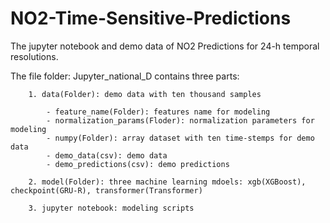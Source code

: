 # NO2-Time-Sensitive-Predictions

The jupyter notebook and demo data of NO2 Predictions for 24-h temporal resolutions.

The file folder: Jupyter_national_D contains three parts: 

        1. data(Folder): demo data with ten thousand samples
   
            - feature_name(Folder): features name for modeling
            - normalization_params(Floder): normalization parameters for modeling
            - numpy(Folder): array dataset with ten time-stemps for demo data
            - demo_data(csv): demo data
            - demo_predictions(csv): demo predictions

        2. model(Folder): three machine learning mdoels: xgb(XGBoost), checkpoint(GRU-R), transformer(Transformer)
   
        3. jupyter notebook: modeling scripts

